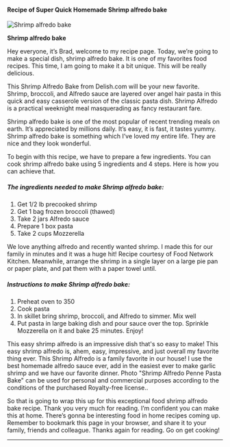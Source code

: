             

#### Recipe of Super Quick Homemade Shrimp alfredo bake

![Shrimp alfredo bake](https://img-global.cpcdn.com/recipes/da8d8ac876cd5aee/751x532cq70/shrimp-alfredo-bake-recipe-main-photo.jpg)

**Shrimp alfredo bake**

Hey everyone, it’s Brad, welcome to my recipe page. Today, we’re going to make a special dish, shrimp alfredo bake. It is one of my favorites food recipes. This time, I am going to make it a bit unique. This will be really delicious.

This Shrimp Alfredo Bake from Delish.com will be your new favorite. Shrimp, broccoli, and Alfredo sauce are layered over angel hair pasta in this quick and easy casserole version of the classic pasta dish. Shrimp Alfredo is a practical weeknight meal masquerading as fancy restaurant fare.

Shrimp alfredo bake is one of the most popular of recent trending meals on earth. It’s appreciated by millions daily. It’s easy, it is fast, it tastes yummy. Shrimp alfredo bake is something which I’ve loved my entire life. They are nice and they look wonderful.

To begin with this recipe, we have to prepare a few ingredients. You can cook shrimp alfredo bake using 5 ingredients and 4 steps. Here is how you can achieve that.

##### The ingredients needed to make Shrimp alfredo bake:

1.  Get 1/2 lb precooked shrimp
2.  Get 1 bag frozen broccoli (thawed)
3.  Take 2 jars Alfredo sauce
4.  Prepare 1 box pasta
5.  Take 2 cups Mozzerella

We love anything alfredo and recently wanted shrimp. I made this for our family in minutes and it was a huge hit! Recipe courtesy of Food Network Kitchen. Meanwhile, arrange the shrimp in a single layer on a large pie pan or paper plate, and pat them with a paper towel until.

##### Instructions to make Shrimp alfredo bake:

1.  Preheat oven to 350
2.  Cook pasta
3.  In skillet bring shrimp, broccoli, and Alfredo to simmer. Mix well
4.  Put pasta in large baking dish and pour sauce over the top. Sprinkle Mozzerella on it and bake 25 minutes. Enjoy!

This easy shrimp alfredo is an impressive dish that's so easy to make! This easy shrimp alfredo is, ahem, easy, impressive, and just overall my favorite thing ever. This Shrimp Alfredo is a family favorite in our house! I use the best homemade alfredo sauce ever, add in the easiest ever to make garlic shrimp and we have our favorite dinner. Photo "Shrimp Alfredo Penne Pasta Bake" can be used for personal and commercial purposes according to the conditions of the purchased Royalty-free license..

So that is going to wrap this up for this exceptional food shrimp alfredo bake recipe. Thank you very much for reading. I’m confident you can make this at home. There’s gonna be interesting food in home recipes coming up. Remember to bookmark this page in your browser, and share it to your family, friends and colleague. Thanks again for reading. Go on get cooking!

* * *